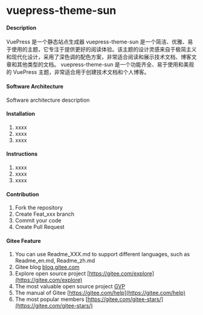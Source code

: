# vuepress-theme-sun

#### Description
VuePress 是一个静态站点生成器
vuepress-theme-sun 是一个简洁、优雅、易于使用的主题，它专注于提供更好的阅读体验。该主题的设计灵感来自于极简主义和现代化设计，采用了深色调的配色方案，非常适合阅读和展示技术文档、博客文章和其他类型的文档。
vuepress-theme-sun 是一个功能齐全、易于使用和美观的 VuePress 主题，非常适合用于创建技术文档和个人博客。

#### Software Architecture
Software architecture description

#### Installation

1.  xxxx
2.  xxxx
3.  xxxx

#### Instructions

1.  xxxx
2.  xxxx
3.  xxxx

#### Contribution

1.  Fork the repository
2.  Create Feat_xxx branch
3.  Commit your code
4.  Create Pull Request


#### Gitee Feature

1.  You can use Readme\_XXX.md to support different languages, such as Readme\_en.md, Readme\_zh.md
2.  Gitee blog [blog.gitee.com](https://blog.gitee.com)
3.  Explore open source project [https://gitee.com/explore](https://gitee.com/explore)
4.  The most valuable open source project [GVP](https://gitee.com/gvp)
5.  The manual of Gitee [https://gitee.com/help](https://gitee.com/help)
6.  The most popular members  [https://gitee.com/gitee-stars/](https://gitee.com/gitee-stars/)
